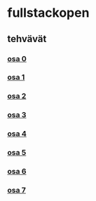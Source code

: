 # fullstackopen


## tehvävät

### [osa 0](https://github.com/aitoAarni/fullstackopen/tree/main/osa%200)

### [osa 1](https://github.com/aitoAarni/fullstackopen/tree/main/osa%201)

### [osa 2](https://github.com/aitoAarni/fullstackopen/tree/main/osa%202)

### [osa 3](https://github.com/aitoAarni/fullstack-part3)

### [osa 4](https://github.com/aitoAarni/fullstackosa4)

### [osa 5](https://github.com/aitoAarni/FullStackPart5)

### [osa 6](https://github.com/aitoAarni/fullstackopen/tree/main/osa%206)

### [osa 7](https://github.com/aitoAarni/fullstackopen/tree/main/osa7)
